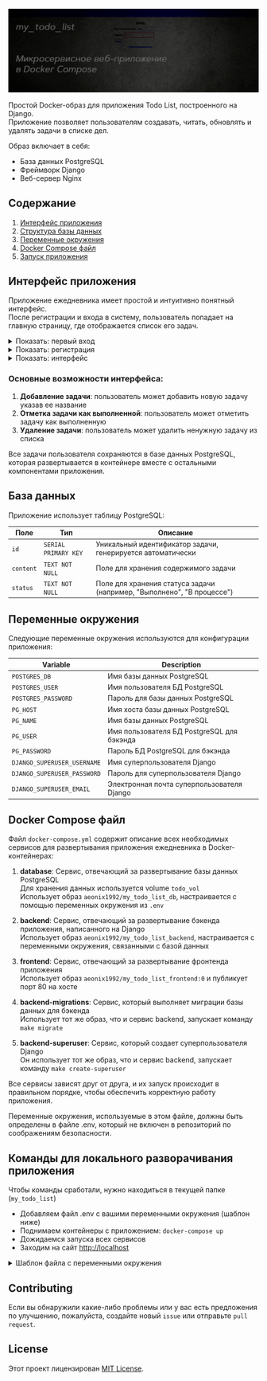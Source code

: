 ![Alt текст](pictures/poster.png)  

Простой Docker-образ для приложения Todo List, построенного на Django.  
Приложение позволяет пользователям создавать, читать, обновлять и удалять задачи в списке дел.

Образ включает в себя:
- База данных PostgreSQL
- Фреймворк Django
- Веб-сервер Nginx

## Содержание
1. [Интерфейс приложения](#интерфейс-приложения)
2. [Структура базы данных](#база-данных)
3. [Переменные окружения](#переменные-окружения)
4. [Docker Compose файл](#docker-compose-файл)
5. [Запуск приложения](#команды-для-локального-разворачивания-приложения)


## Интерфейс приложения

Приложение ежедневника имеет простой и интуитивно понятный интерфейс.  
После регистрации и входа в систему, пользователь попадает на главную страницу, где отображается список его задач.

<details>
  <summary>Показать: первый вход</summary>
  
  ![start_new_user](pictures/start_new_user.png)

</p>
</details>

<details>
  <summary>Показать: регистрация</summary>

![registration](pictures/registration.png)
</p>
</details>

<details>
  <summary>Показать: интерфейс</summary>

![interface](pictures/interface.png)
</p>
</details>


### Основные возможности интерфейса:  
1. **Добавление задачи**: пользователь может добавить новую задачу указав ее название  
2. **Отметка задачи как выполненной**: пользователь может отметить задачу как выполненную  
3. **Удаление задачи**: пользователь может удалить ненужную задачу из списка  

Все задачи пользователя сохраняются в базе данных PostgreSQL, которая развертывается в контейнере вместе с остальными компонентами приложения.


## База данных

Приложение использует таблицу PostgreSQL:

| Поле     | Тип     | Описание                                                 |
|----------|---------|-----------------------------------------------------------|
| `id`     | `SERIAL PRIMARY KEY` | Уникальный идентификатор задачи, генерируется автоматически |
| `content` | `TEXT NOT NULL` | Поле для хранения содержимого задачи |
| `status` | `TEXT NOT NULL` | Поле для хранения статуса задачи (например, "Выполнено", "В процессе") | 


## Переменные окружения

Следующие переменные окружения используются для конфигурации приложения:

| Variable                    | Description                                |
| --------------------------- | ------------------------------------------ |
| `POSTGRES_DB`               | Имя базы данных PostgreSQL		           |
| `POSTGRES_USER`             | Имя пользователя БД PostgreSQL   		   |
| `POSTGRES_PASSWORD`         | Пароль для базы данных PostgreSQL		   |
| `PG_HOST`                   | Имя хоста базы данных PostgreSQL	       |
| `PG_NAME`                   | Имя базы данных PostgreSQL		           |
| `PG_USER`                   | Имя пользователя БД PostgreSQL для бэкэнда |
| `PG_PASSWORD`               | Пароль БД PostgreSQL для бэкэнда 		   |
| `DJANGO_SUPERUSER_USERNAME` | Имя суперпользователя Django     		   |
| `DJANGO_SUPERUSER_PASSWORD` | Пароль для суперпользователя Django	       |
| `DJANGO_SUPERUSER_EMAIL`    | Электронная почта суперпользователя Django |


## Docker Compose файл

Файл `docker-compose.yml` содержит описание всех необходимых сервисов для развертывания приложения ежедневника в Docker-контейнерах:

1. **database**: Сервис, отвечающий за развертывание базы данных PostgreSQL  
Для хранения данных используется volume `todo_vol`   
Использует образ `aeonix1992/my_todo_list_db`, настраивается с помощью переменных окружения из `.env`   

2. **backend**: Сервис, отвечающий за развертывание бэкенда приложения, написанного на Django  
Использует образ `aeonix1992/my_todo_list_backend`, настраивается с переменными окружения, связанными с базой данных  

3. **frontend**: Сервис, отвечающий за развертывание фронтенда приложения  
Использует образ `aeonix1992/my_todo_list_frontend:0` и публикует порт 80 на хосте  

4. **backend-migrations**: Сервис, который выполняет миграции базы данных для бэкенда  
Использует тот же образ, что и сервис backend, запускает команду `make migrate`  

5. **backend-superuser**: Сервис, который создает суперпользователя Django  
Он использует тот же образ, что и сервис backend, запускает команду `make create-superuser`  

Все сервисы зависят друг от друга, и их запуск происходит в правильном порядке, чтобы обеспечить корректную работу приложения.

Переменные окружения, используемые в этом файле, должны быть определены в файле .env, который не включен в репозиторий по соображениям безопасности.


## Команды для локального разворачивания приложения

Чтобы команды сработали, нужно находиться в текущей папке (`my_todo_list`)
 - Добавляем файл .env с вашими переменными окружения (шаблон ниже)
 - Поднимаем контейнеры с приложением: ```docker-compose up``` 
 - Дожидаемся запуска всех сервисов
 - Заходим на сайт [http://localhost](http://localhost)

<details>
  <summary>Шаблон файла с переменными окружения</summary>

Добавить файл .env, подставить ваши значения после `=`, за исключением `PG_HOST=database`
```text
POSTGRES_DB=
POSTGRES_USER=
POSTGRES_PASSWORD=
PG_HOST=database
PG_NAME=
PG_USER=
PG_PASSWORD=
DJANGO_SUPERUSER_USERNAME=
DJANGO_SUPERUSER_PASSWORD=
DJANGO_SUPERUSER_EMAIL=example@example.com
```
</p>
</details>


## Contributing

Если вы обнаружили какие-либо проблемы или у вас есть предложения по улучшению, пожалуйста, создайте новый `issue` или отправьте `pull request`.

## License

Этот проект лицензирован [MIT License](LICENSE).